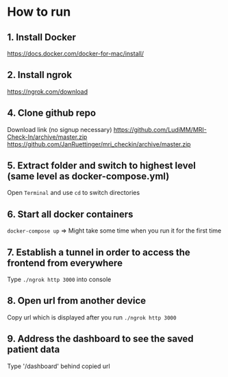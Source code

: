 # How to run

## 1. Install Docker
https://docs.docker.com/docker-for-mac/install/

## 2. Install ngrok
https://ngrok.com/download

## 4. Clone github repo
Download link (no signup necessary) https://github.com/LudiMM/MRI-Check-In/archive/master.zip https://github.com/JanRuettinger/mri_checkin/archive/master.zip

## 5. Extract folder and switch to highest level (same level as docker-compose.yml)
Open `Terminal` and use `cd` to switch directories

## 6. Start all docker containers
`docker-compose up` => Might take some time when you run it for the first time

## 7. Establish a tunnel in order to access the frontend from everywhere
Type `./ngrok http 3000` into console  

## 8. Open url from another device
Copy url which is displayed after you run `./ngrok http 3000`

## 9. Address the dashboard to see the saved patient data
Type '/dashboard' behind copied url

